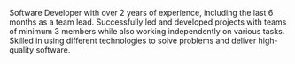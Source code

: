 Software Developer with over 2 years of experience, including the last 6 months as a team lead. Successfully led and developed projects with teams of minimum 3 members while also working independently on various tasks. Skilled in using different technologies to solve problems and deliver high-quality software. 

<!---
kiwilapa/kiwilapa is a ✨ special ✨ repository because its `README.md` (this file) appears on your GitHub profile.
You can click the Preview link to take a look at your changes.
--->
